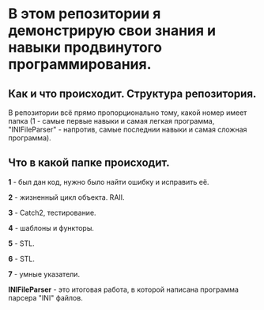 # В этом репозитории я демонстрирую свои знания и навыки продвинутого программирования.

## Как и что происходит. Структура репозитория.

В репозитории всё прямо пропорционально тому, какой номер имеет папка (1 - самые первые навыки и самая легкая программа, "INIFileParser" - напротив, самые последнии навыки и самая сложная программа).

## Что в какой папке происходит.

**1** - был дан код, нужно было найти ошибку и исправить её.

**2** - жизненный цикл объекта. RAII.

**3** - Catch2, тестирование.

**4** - шаблоны и функторы.

**5** - STL.

**6** - STL.

**7** - умные указатели.

**INIFileParser** - это итоговая работа, в которой написана программа парсера "INI" файлов.
